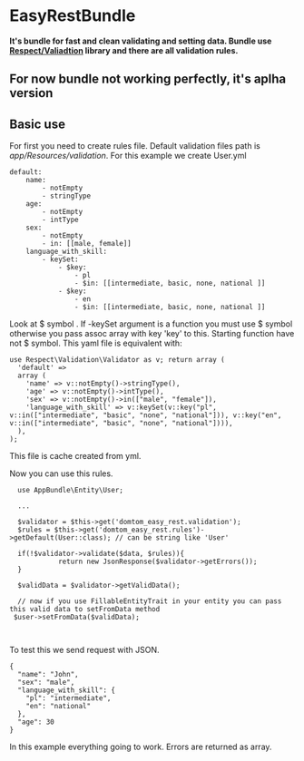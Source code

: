 # EasyRestBundle
**It's bundle for fast and clean validating and setting data. Bundle use [Respect/Valiadtion](https://github.com/Respect/Validation) library and there are all validation rules.**

## For now bundle not working perfectly, it's aplha version

## Basic use

For first you need to create rules file. Default validation files path is *app/Resources/validation*. For this example we create User.yml
```
default:
    name: 
        - notEmpty
        - stringType
    age:
        - notEmpty
        - intType
    sex:
        - notEmpty
        - in: [[male, female]] 
    language_with_skill:
        - keySet:
            - $key: 
                - pl
                - $in: [[intermediate, basic, none, national ]]
            - $key: 
                - en 
                - $in: [[intermediate, basic, none, national ]]
```
Look at $ symbol . If -keySet argument is a function you must use $ symbol otherwise you pass assoc array with key 'key' to this.
Starting function have not $ symbol.
This yaml file is equivalent with:

```
use Respect\Validation\Validator as v; return array (
  'default' => 
  array (
    'name' => v::notEmpty()->stringType(),
    'age' => v::notEmpty()->intType(),
    'sex' => v::notEmpty()->in(["male", "female"]),
    'language_with_skill' => v::keySet(v::key("pl", v::in(["intermediate", "basic", "none", "national"])), v::key("en", v::in(["intermediate", "basic", "none", "national"]))),
  ),
);
```
This file is cache created from yml.

Now you can use this rules.
```
  use AppBundle\Entity\User;
  
  ...

  $validator = $this->get('domtom_easy_rest.validation');
  $rules = $this->get('domtom_easy_rest.rules')->getDefault(User::class); // can be string like 'User'
  
  if(!$validator->validate($data, $rules)){
            return new JsonResponse($validator->getErrors());
  }
  
  $validData = $validator->getValidData();
 
  // now if you use FillableEntityTrait in your entity you can pass this valid data to setFromData method
 $user->setFromData($validData);

  
```

To test this we send request with JSON.
```
{
  "name": "John",
  "sex": "male",
  "language_with_skill": {
    "pl": "intermediate",
    "en": "national"
  },
  "age": 30
}
```

In this example everything going to work. Errors are returned as array.

